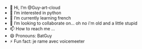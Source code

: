 - 👋 Hi, I’m @Guy-art-cloud
- 👀 I’m interested in python
- 🌱 I’m currently learning french
- 💞️ I’m looking to collaborate on... oh no i'm old and a little stupid
- 📫 How to reach me ...
- 😄 Pronouns: BatGuy
- ⚡ Fun fact: je rame avec voicemeeter

<!---
Guy-art-cloud/Guy-art-cloud is a ✨ special ✨ repository because its `README.md` (this file) appears on your GitHub profile.
You can click the Preview link to take a look at your changes.
--->
